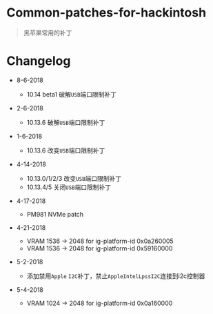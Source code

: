 # Common-patches-for-hackintosh
> 黑苹果常用的补丁

# Changelog
- 8-6-2018
  - 10.14 beta1 破解`USB`端口限制补丁
  
- 2-6-2018
  - 10.13.6 破解`USB`端口限制补丁
  
- 1-6-2018
  - 10.13.6 改变`USB`端口限制补丁

- 4-14-2018
  - 10.13.0/1/2/3 改变`USB`端口限制补丁
  - 10.13.4/5 关闭`USB`端口限制补丁

- 4-17-2018
  - PM981 NVMe patch

- 4-21-2018
  - VRAM 1536 -> 2048 for ig-platform-id 0x0a260005
  - VRAM 1536 -> 2048 for ig-platform-id 0x59160000

- 5-2-2018
  - 添加禁用`Apple` `I2C`补丁，禁止`AppleIntelLpssI2C`连接到i2c控制器

- 5-4-2018
  - VRAM 1024 -> 2048 for ig-platform-id 0x0a160000
  